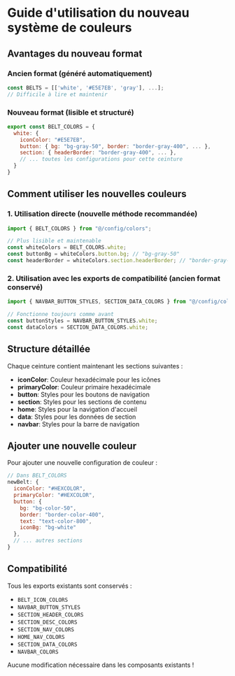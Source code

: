 # Guide d'utilisation du nouveau système de couleurs

## Avantages du nouveau format

### Ancien format (généré automatiquement)
```javascript
const BELTS = [['white', '#E5E7EB', 'gray'], ...];
// Difficile à lire et maintenir
```

### Nouveau format (lisible et structuré)
```javascript
export const BELT_COLORS = {
  white: {
    iconColor: "#E5E7EB",
    button: { bg: "bg-gray-50", border: "border-gray-400", ... },
    section: { headerBorder: "border-gray-400", ... },
    // ... toutes les configurations pour cette ceinture
  }
}
```

## Comment utiliser les nouvelles couleurs

### 1. Utilisation directe (nouvelle méthode recommandée)
```javascript
import { BELT_COLORS } from "@/config/colors";

// Plus lisible et maintenable
const whiteColors = BELT_COLORS.white;
const buttonBg = whiteColors.button.bg; // "bg-gray-50"
const headerBorder = whiteColors.section.headerBorder; // "border-gray-400"
```

### 2. Utilisation avec les exports de compatibilité (ancien format conservé)
```javascript
import { NAVBAR_BUTTON_STYLES, SECTION_DATA_COLORS } from "@/config/colors";

// Fonctionne toujours comme avant
const buttonStyles = NAVBAR_BUTTON_STYLES.white;
const dataColors = SECTION_DATA_COLORS.white;
```

## Structure détaillée

Chaque ceinture contient maintenant les sections suivantes :

- **iconColor**: Couleur hexadécimale pour les icônes
- **primaryColor**: Couleur primaire hexadécimale
- **button**: Styles pour les boutons de navigation
- **section**: Styles pour les sections de contenu
- **home**: Styles pour la navigation d'accueil
- **data**: Styles pour les données de section
- **navbar**: Styles pour la barre de navigation

## Ajouter une nouvelle couleur

Pour ajouter une nouvelle configuration de couleur :

```javascript
// Dans BELT_COLORS
newBelt: {
  iconColor: "#HEXCOLOR",
  primaryColor: "#HEXCOLOR",
  button: {
    bg: "bg-color-50",
    border: "border-color-400",
    text: "text-color-800",
    iconBg: "bg-white"
  },
  // ... autres sections
}
```

## Compatibilité

Tous les exports existants sont conservés :
- `BELT_ICON_COLORS`
- `NAVBAR_BUTTON_STYLES` 
- `SECTION_HEADER_COLORS`
- `SECTION_DESC_COLORS`
- `SECTION_NAV_COLORS`
- `HOME_NAV_COLORS`
- `SECTION_DATA_COLORS`
- `NAVBAR_COLORS`

Aucune modification nécessaire dans les composants existants !
